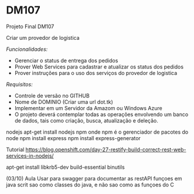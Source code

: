 # DM107
Projeto Final DM107

Criar um provedor de logistica

_Funcionalidades:_
* Gerenciar o status de entrega dos pedidos
* Prover Web Services para cadastrar e atualizar os status dos pedidos
* Prover instruções para o uso dos serviços do provedor de logistica

_Requisitos:_
* Controle de versão no GITHUB
* Nome de DOMINIO (Criar uma url dot.tk)
* Implementar em um Servidor da Amazom ou Windows Azure
* O projeto deverá contemplar todas as operações envolvendo um banco de dados, tais
como criação, busca, atualização e deleção.



nodejs
apt-get install nodejs npm
onde npm é o gerenciador de pacotes do node
npm install express
npm install express-generator

Tutorial
https://blog.openshift.com/day-27-restify-build-correct-rest-web-services-in-nodejs/

apt-get install libkrb5-dev build-essential binutils

(03/10) Aula
Usar para swagger para documentar as restAPI
funçoes em java scrit sao como classes do java, e não sao como as funçoes do C

